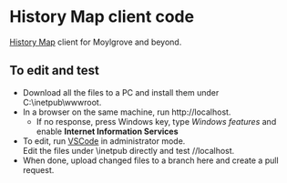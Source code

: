 # History Map client code
[History Map](https://www.moylgrove.wales/the-history-map) client for Moylgrove and beyond.

## To edit and test

* Download all the files to a PC and install them under C:\inetpub\wwwroot. 
* In a browser on the same machine, run http://localhost.
  * If no response, press Windows key, type *Windows features* and enable **Internet Information Services**
* To edit, run [VSCode](https://code.visualstudio.com/) in administrator mode.  
  Edit the files under \inetpub directly and test //localhost.
* When done, upload changed files to a branch here and create a pull request.


